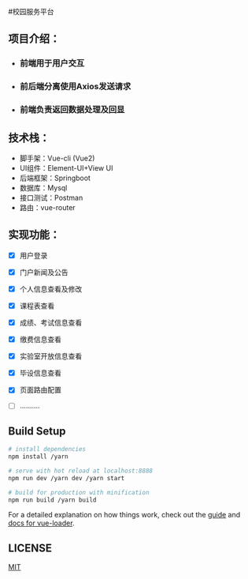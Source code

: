 #校园服务平台


## 项目介绍：

- ### 	前端用于用户交互

- ### 前后端分离使用Axios发送请求

- ### 前端负责返回数据处理及回显

## 技术栈：

- 脚手架：Vue-cli (Vue2)
- UI组件：Element-UI+View UI
- 后端框架：Springboot
- 数据库：Mysql
- 接口测试：Postman
- 路由：vue-router

## 实现功能：

- [x] 用户登录
- [x] 门户新闻及公告
- [x] 个人信息查看及修改
- [x] 课程表查看
- [x] 成绩、考试信息查看
- [x] 缴费信息查看
- [x] 实验室开放信息查看
- [x] 毕设信息查看
- [x] 页面路由配置
- [ ] ..........


## Build Setup

``` bash
# install dependencies
npm install /yarn

# serve with hot reload at localhost:8888
npm run dev /yarn dev /yarn start

# build for production with minification
npm run build /yarn build


```

For a detailed explanation on how things work, check out the [guide](http://vuejs-templates.github.io/webpack/) and [docs for vue-loader](http://vuejs.github.io/vue-loader).

## LICENSE

[MIT](https://github.com/Blizzard-cyber/winsdom_scool_front/blob/master/LICENSE)
